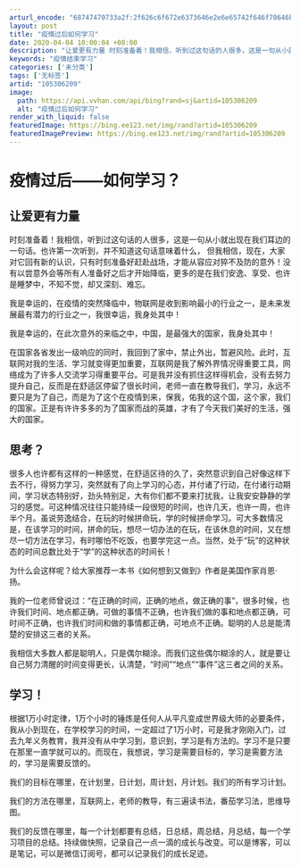 ```yaml
---
arturl_encode: "68747470733a2f:2f626c6f672e6373646e2e6e65742f646f70646b667364732f:61727469636c652f64657461696c732f313035333036323039"
layout: post
title: "疫情过后如何学习"
date: 2020-04-04 10:00:04 +08:00
description: "让爱更有力量 时刻准备着！我相信，听到过这句话的人很多，这是一句从小就出现在我们耳边的一句话。也许第"
keywords: "疫情结束学习"
categories: ['未分类']
tags: ['无标签']
artid: "105306209"
image:
  path: https://api.vvhan.com/api/bing?rand=sj&artid=105306209
  alt: "疫情过后如何学习"
render_with_liquid: false
featuredImage: https://bing.ee123.net/img/rand?artid=105306209
featuredImagePreview: https://bing.ee123.net/img/rand?artid=105306209
---
```


# 疫情过后——如何学习？

## 让爱更有力量

时刻准备着！我相信，听到过这句话的人很多，这是一句从小就出现在我们耳边的一句话。也许第一次听到，并不知道这句话意味着什么， 但我相信，现在，大家对它回有新的认识，只有时刻准备好赶赴战场，才能从容应对猝不及防的意外！没有以尝意外会等所有人准备好之后才开始降临，更多的是在我们安逸、享受、也许是睡梦中，不知不觉，却又深刻、难忘。

我是幸运的，在疫情的突然降临中，物联网是收到影响最小的行业之一，是未来发展最有潜力的行业之一，我很幸运，我身处其中！

我是幸运的，在此次意外的来临之中，中国，是最强大的国家，我身处其中！

在国家各省发出一级响应的同时，我回到了家中，禁止外出，暂避风险。此时，互联网对我的生活、学习就变得更加重要，互联网是我了解外界情况得重要工具，网络成为了许多人交流学习得重要平台。可是我并没有抓住这样得机会，没有去努力提升自己，反而是在舒适区停留了很长时间，老师一直在教导我们，学习，永远不要只是为了自己，而是为了这个在疫情到来，保我，佑我的这个国，这个家，我们的国家。正是有许许多多的为了国家而战的英雄，才有了今天我们美好的生活，强大的国家。

## 思考？

很多人也许都有这样的一种感觉，在舒适区待的久了，突然意识到自己好像这样下去不行，得努力学习，突然就有了向上学习的心态，并付诸了行动，在付诸行动期间，学习状态特别好，劲头特别足，大有你们都不要来打扰我，让我安安静静的学习的感觉。可这种情况往往只能持续一段很短的时间，也许几天，也许一周，也许半个月。虽说劳逸结合，在玩的时候拼命玩，学的时候拼命学习。可大多数情况是，在该学习的时间，拼命的玩，想尽一切办法的在玩，在该休息的时间，又在想尽一切方法在学习，有时哪怕不吃饭，也要学完这一点。当然，处于“玩”的这种状态的时间总数比处于“学”的这种状态的时间长！

为什么会这样呢？给大家推荐一本书《如何想到又做到》作者是美国作家肖恩·扬。

我的一位老师曾说过：“在正确的时间，正确的地点，做正确的事”，很多时候，也许我们时间、地点都正确，可做的事情不正确，也许我们做的事和地点都正确，可时间不正确，也许我们时间和做的事情都正确，可地点不正确。聪明的人总是能清楚的安排这三者的关系。

我相信大多数人都是聪明人，只是偶尔糊涂。而我们这些偶尔糊涂的人，就是要让自己努力清醒的时间变得更长，认清楚，“时间”“地点”“事件”这三者之间的关系。

## 学习！

根据1万小时定律，1万个小时的锤炼是任何人从平凡变成世界级大师的必要条件，我从小到现在，在学校学习的时间，一定超过了1万小时，可是我才刚刚入门，过去九年义务教育，我并没有从中学习到，意识到，学习是有方法的。学习不是只要在那里一直学就可以的。而现在，我想说，学习是需要目标的，学习是需要方法的，学习是需要反馈的。

我们的目标在哪里，在计划里，日计划，周计划，月计划。我们的所有学习计划。

我们的方法在哪里，互联网上，老师的教导，有三遍读书法，番茄学习法，思维导图。

我们的反馈在哪里，每一个计划都要有总结，日总结，周总结，月总结，每一个学习项目的总结。持续做快照，记录自己一点一滴的成长与改变。可以是博客，可以是笔记，可以是微信订阅号，都可以记录我们的成长足迹。